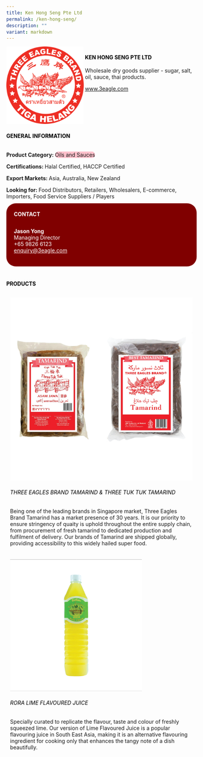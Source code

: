 ```yaml
---
title: Ken Hong Seng Pte Ltd
permalink: /ken-hong-seng/
description: ""
variant: markdown
---
```


<div class="flex-paragraph">
	<div style="display: flex; flex-wrap: wrap;" class="flex-container">
		<div style="flex: 1 1 40%; display: block;" class="card sgds">
			<img src="/images/ken_hong_seng_logo.png">
		</div>
		<div style="flex: 1 1 58%; display: block; margin-left: 3px" class="card-sgds">
			<h4 style="text-transform: uppercase; color: black;"><b>Ken Hong Seng Pte Ltd</b></h4>
			<p>Wholesale dry goods supplier - sugar, salt, oil, sauce, thai products.</p>
			<p><a target="_blank" href="https://www.3eagle.com">www.3eagle.com</a></p>
		</div>
	</div>
</div>

<h4 style="text-transform: uppercase; color: black;">
	<b>General Information</b>
</h4>
<div style="display: flex; flex-wrap: wrap;" class="flex-container">
	<div style="flex: 1 1 65%; display: block; align-self: stretch" class="card sgds">
		<div class="flex-paragraph">
			<p>
				<b>Product Category: </b>
				<span style="background-color: pink; border-radius: 10px;">Oils and Sauces</span>
			</p>
			<p>
				<b>Certifications: </b>Halal Certified, HACCP Certified
			</p>
			<p>
				<b>Export Markets: </b>Asia, Australia, New Zealand
			</p>
			<p style="margin-bottom: 10px;">
				<b>Looking for: </b>Food Distributors, Retailers, Wholesalers, E-commerce, Importers, Food Service Suppliers / Players
			</p>
		</div>
	</div>
	<div style="flex: 1 1 35%; padding: 10px; display: block; background-color: maroon; border-radius: 25px; align-self: center;" class="card sgds">
		<h4 style="color: white; margin-top: 10px; margin-left: 10px;">CONTACT</h4>
		<div class="flex-paragraph">
			<p style="padding: 10px; color: white;">
				<b>Jason Yong</b>
				<br>Managing Director<br>+65 9826 6123<br>
				<a style="color: white;" href="mailto:enquiry@3eagle.com">enquiry@3eagle.com</a>
			</p>
		</div>
	</div>
</div>
<br>
<h4 style="text-transform: uppercase; color: black;">
	<b>Products</b>
</h4>
<div style="display: flex; flex-wrap: wrap;">
	<div style="flex: 1 1 47%; margin: 10px; display: block;" class="card sgds">
		<div style="display: block;" class="flex-image">
			<img src="/images/ken_hong_seng_product_01.jpg">
		</div>
		<div class="flex-paragraph">
			<h6 style="text-transform: uppercase; color: black;">Three Eagles Brand Tamarind &amp; Three Tuk Tuk Tamarind</h6>
			<p>Being one of the leading brands in Singapore market, Three Eagles Brand Tamarind has a market presence of 30 years. It is our priority to ensure stringency of quaity is uphold throughout the entire supply chain, from procurement of fresh tamarind to dedicated production and fulfilment of delivery. Our brands of Tamarind are shipped globally, providing accessibility to this widely hailed super food.</p>
		</div>
	</div>
	<div style="flex: 1 1 47%; margin: 10px; display: block;" class="card sgds">
		<div style="display: block;" class="flex-image">
			<img src="/images/ken_hong_seng_product_02.jpg">
		</div>
		<div class="flex-paragraph">
			<h6 style="text-transform: uppercase; color: black;">RoRa Lime Flavoured Juice</h6>
			<p>Specially curated to replicate the flavour, taste and colour of freshly squeezed lime. Our version of Lime Flavoured Juice is a popular flavouring juice in South East Asia, making it is an alternative flavouring ingredient for cooking only that enhances the tangy note of a dish beautifully.</p>
		</div>
	</div>
</div>
